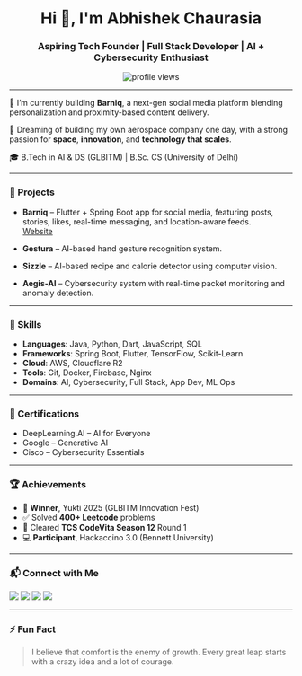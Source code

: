 <h1 align="center">Hi 👋, I'm Abhishek Chaurasia</h1>
<h3 align="center">Aspiring Tech Founder | Full Stack Developer | AI + Cybersecurity Enthusiast</h3>

<p align="center">
  <img src="https://komarev.com/ghpvc/?username=abhishekkcrs&label=Profile%20views&color=0e75b6&style=flat" alt="profile views" />
</p>

---

🔭 I’m currently building **Barniq**, a next-gen social media platform blending personalization and proximity-based content delivery.

🚀 Dreaming of building my own aerospace company one day, with a strong passion for **space**, **innovation**, and **technology that scales**.

🎓 B.Tech in AI & DS (GLBITM) | B.Sc. CS (University of Delhi)

---

### 🚀 Projects

- **Barniq** – Flutter + Spring Boot app for social media, featuring posts, stories, likes, real-time messaging, and location-aware feeds.\
  [Website](https://www.barniq.in)

- **Gestura** – AI-based hand gesture recognition system.

- **Sizzle** – AI-based recipe and calorie detector using computer vision.

- **Aegis-AI** – Cybersecurity system with real-time packet monitoring and anomaly detection.

---

### 🧠 Skills

- **Languages**: Java, Python, Dart, JavaScript, SQL
- **Frameworks**: Spring Boot, Flutter, TensorFlow, Scikit-Learn
- **Cloud**: AWS, Cloudflare R2
- **Tools**: Git, Docker, Firebase, Nginx
- **Domains**: AI, Cybersecurity, Full Stack, App Dev, ML Ops

---

### 📜 Certifications

- DeepLearning.AI – AI for Everyone
- Google – Generative AI
- Cisco – Cybersecurity Essentials

---

### 🏆 Achievements

- 🥇 **Winner**, Yukti 2025 (GLBITM Innovation Fest)  
- ✅ Solved **400+ Leetcode** problems  
- 🧠 Cleared **TCS CodeVita Season 12** Round 1  
- 💻 **Participant**, Hackaccino 3.0 (Bennett University)

---

### 📬 Connect with Me

<p align="left">
  <a href="mailto:abhishekkcrs@gmail.com"><img src="https://img.shields.io/badge/Gmail-red?style=for-the-badge&logo=gmail&logoColor=white" /></a>
  <a href="https://linkedin.com/in/abhishekkcrs"><img src="https://img.shields.io/badge/LinkedIn-blue?style=for-the-badge&logo=linkedin&logoColor=white" /></a>
  <a href="https://leetcode.com/abhishekkcrs"><img src="https://img.shields.io/badge/Leetcode-orange?style=for-the-badge&logo=leetcode&logoColor=white" /></a>
  <a href="https://barniq.in"><img src="https://img.shields.io/badge/Barniq.in-black?style=for-the-badge&logo=internetarchive&logoColor=white" /></a>
</p>

---

### ⚡ Fun Fact
> I believe that comfort is the enemy of growth. Every great leap starts with a crazy idea and a lot of courage.


